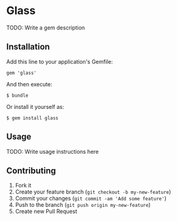 # Glass

TODO: Write a gem description

## Installation

Add this line to your application's Gemfile:

    gem 'glass'

And then execute:

    $ bundle

Or install it yourself as:

    $ gem install glass

## Usage

TODO: Write usage instructions here

## Contributing

1. Fork it
2. Create your feature branch (`git checkout -b my-new-feature`)
3. Commit your changes (`git commit -am 'Add some feature'`)
4. Push to the branch (`git push origin my-new-feature`)
5. Create new Pull Request
